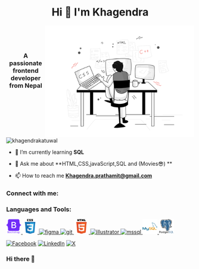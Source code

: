<h1 align="center">Hi 👋 I'm Khagendra</h1>  
<img src="heroo.svg" align="right" alt="Coding" width="400" >

<p align="left"> <a href="https://twitter.com/" target="blank"><img src="https://img.shields.io/twitter/follow/?logo=twitter&style=for-the-badge" alt="" /></a> </p>
<br>
<h3 align="center">A passionate frontend developer from Nepal</h3>

<p align="left"> <img src="https://komarev.com/ghpvc/?username=khagendrakatuwal&label=Profile%20views&color=0e75b6&style=flat" alt="khagendrakatuwal" /> </p>

- 🌱 I’m currently learning **SQL**

- 💬 Ask me about **HTML,CSS,javaScript,SQL and (Movies😎) **

- 📫 How to reach me **Khagendra.prathamit@gmail.com**

<h3 align="left">Connect with me:</h3>
<p align="left">
</p>

<h3 align="left">Languages and Tools:</h3>
<p align="left"> <a href="https://getbootstrap.com" target="_blank" rel="noreferrer"> <img src="https://raw.githubusercontent.com/devicons/devicon/master/icons/bootstrap/bootstrap-plain-wordmark.svg" alt="bootstrap" width="40" height="40"/> </a> <a href="https://www.w3schools.com/css/" target="_blank" rel="noreferrer"> <img src="https://raw.githubusercontent.com/devicons/devicon/master/icons/css3/css3-original-wordmark.svg" alt="css3" width="40" height="40"/> </a> <a href="https://www.figma.com/" target="_blank" rel="noreferrer"> <img src="https://www.vectorlogo.zone/logos/figma/figma-icon.svg" alt="figma" width="40" height="40"/> </a> <a href="https://git-scm.com/" target="_blank" rel="noreferrer"> <img src="https://www.vectorlogo.zone/logos/git-scm/git-scm-icon.svg" alt="git" width="40" height="40"/> </a> <a href="https://www.w3.org/html/" target="_blank" rel="noreferrer"> <img src="https://raw.githubusercontent.com/devicons/devicon/master/icons/html5/html5-original-wordmark.svg" alt="html5" width="40" height="40"/> </a> <a href="https://www.adobe.com/in/products/illustrator.html" target="_blank" rel="noreferrer"> <img src="https://www.vectorlogo.zone/logos/adobe_illustrator/adobe_illustrator-icon.svg" alt="illustrator" width="40" height="40"/> </a> <a href="https://www.microsoft.com/en-us/sql-server" target="_blank" rel="noreferrer"> <img src="https://www.svgrepo.com/show/303229/microsoft-sql-server-logo.svg" alt="mssql" width="40" height="40"/> </a> <a href="https://www.mysql.com/" target="_blank" rel="noreferrer"> <img src="https://raw.githubusercontent.com/devicons/devicon/master/icons/mysql/mysql-original-wordmark.svg" alt="mysql" width="40" height="40"/> </a> <a href="https://www.postgresql.org" target="_blank" rel="noreferrer"> <img src="https://raw.githubusercontent.com/devicons/devicon/master/icons/postgresql/postgresql-original-wordmark.svg" alt="postgresql" width="40" height="40"/> </a> </p>



[![Facebook](https://img.shields.io/badge/Facebook-%231877F2.svg?logo=Facebook&logoColor=white)]([https://facebook.com/nischal.neupane.061](https://www.facebook.com/people/Khagendra-Katuwal/61564902225227/))  [![LinkedIn](https://img.shields.io/badge/LinkedIn-%230077B5.svg?logo=linkedin&logoColor=white)]([https://linkedin.com/in/Nischal061](https://www.linkedin.com/in/khagendra-katuwal-4a4996175/)) [![X](https://img.shields.io/badge/X-black.svg?logo=X&logoColor=white)]([https://x.com/nischal061](https://khagendrakatuwal.com.np/#)) 



### Hi there 👋

<!--
**khagendrakatuwal/khagendrakatuwal** is a ✨ _special_ ✨ repository because its `README.md` (this file) appears on your GitHub profile.

Here are some ideas to get you started:

- 🔭 I’m currently working on ...
- 🌱 I’m currently learning ...
- 👯 I’m looking to collaborate on ...
- 🤔 I’m looking for help with ...
- 💬 Ask me about ...
- 📫 How to reach me: ...
- 😄 Pronouns: ...
- ⚡ Fun fact: ...
-->
